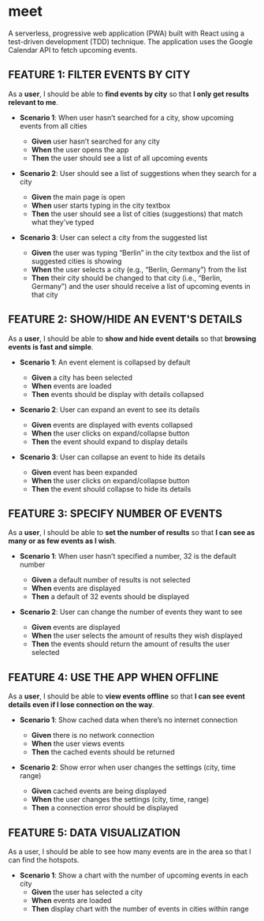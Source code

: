 # meet
A serverless, progressive web application (PWA) built with React using a
test-driven development (TDD) technique. The application uses the Google
Calendar API to fetch upcoming events.

## FEATURE 1: FILTER EVENTS BY CITY
As a **user**, I should be able to **find events by city** so that **I only get results relevant to me**.

- **Scenario 1**: When user hasn’t searched for a city, show upcoming events from all cities
    - **Given** user hasn’t searched for any city
    - **When** the user opens the app
    - **Then** the user should see a list of all upcoming events
    
- **Scenario 2**: User should see a list of suggestions when they search for a city
    - **Given** the main page is open
    - **When** user starts typing in the city textbox
    - **Then** the user should see a list of cities (suggestions) that match what they’ve typed
    
- **Scenario 3**: User can select a city from the suggested list
    - **Given** the user was typing “Berlin” in the city textbox and the list of suggested cities is showing
    - **When** the user selects a city (e.g., “Berlin, Germany”) from the list
    - **Then** their city should be changed to that city (i.e., “Berlin, Germany”) and the user should receive a list of upcoming events in that city

## FEATURE 2: SHOW/HIDE AN EVENT'S DETAILS
As a **user**, I should be able to **show and hide event details** so that **browsing events is fast and simple**.

- **Scenario 1**: An event element is collapsed by default
    - **Given** a city has been selected
    - **When** events are loaded
    - **Then** events should be display with details collapsed
    
- **Scenario 2**: User can expand an event to see its details
    - **Given** events are displayed with events collapsed
    - **When** the user clicks on expand/collapse button
    - **Then** the event should expand to display details
    
- **Scenario 3**: User can collapse an event to hide its details
    - **Given** event has been expanded
    - **When** the user clicks on expand/collapse button
    - **Then** the event should collapse to hide its details

## FEATURE 3: SPECIFY NUMBER OF EVENTS
As a **user**, I should be able to **set the number of results** so that **I can see as many or as few events as I wish**.

- **Scenario 1**: When user hasn’t specified a number, 32 is the default number
    - **Given** a default number of results is not selected
    - **When** events are displayed
    - **Then** a default of 32 events should be displayed
    
- **Scenario 2**: User can change the number of events they want to see

    - **Given** events are displayed
    - **When** the user selects the amount of results they wish displayed
    - **Then** the events should return the amount of results the user selected

## FEATURE 4: USE THE APP WHEN OFFLINE
As a **user**, I should be able to **view events offline** so that **I can see event details even if I lose connection on the way**.

- **Scenario 1**: Show cached data when there’s no internet connection
    - **Given** there is no network connection
    - **When** the user views events
    - **Then** the cached events should be returned
    
- **Scenario 2**: Show error when user changes the settings (city, time range)
    - **Given** cached events are being displayed
    - **When** the user changes the settings (city, time, range)
    - **Then** a connection error should be displayed
 
## FEATURE 5: DATA VISUALIZATION
As a user, I should be able to see how many events are in the area so that I can find the hotspots.

- **Scenario 1**: Show a chart with the number of upcoming events in each city
    - **Given** the user has selected a city
    - **When** events are loaded
    - **Then** display chart with the number of events in cities within range

